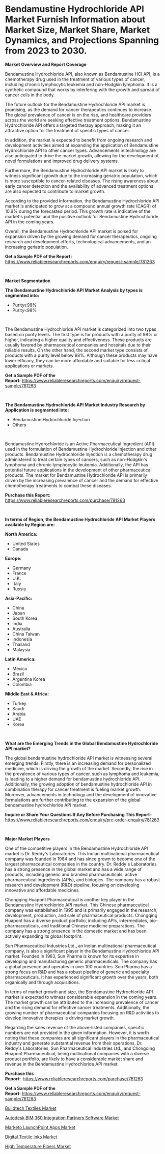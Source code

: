 <p><h1>Bendamustine Hydrochloride API Market Furnish Information about Market Size, Market Share, Market Dynamics, and Projections Spanning from 2023 to 2030.</h1></p><p><strong>Market Overview and Report Coverage</strong></p>
<p><p>Bendamustine Hydrochloride API, also known as Bendamustine HCl API, is a chemotherapy drug used in the treatment of various types of cancer, including chronic lymphocytic leukemia and non-Hodgkin lymphoma. It is a synthetic compound that works by interfering with the growth and spread of cancer cells in the body.</p><p>The future outlook for the Bendamustine Hydrochloride API market is promising, as the demand for cancer therapeutics continues to increase. The global prevalence of cancer is on the rise, and healthcare providers across the world are seeking effective treatment options. Bendamustine Hydrochloride API offers a targeted therapy approach, making it an attractive option for the treatment of specific types of cancer.</p><p>In addition, the market is expected to benefit from ongoing research and development activities aimed at expanding the application of Bendamustine Hydrochloride API to other cancer types. Advancements in technology are also anticipated to drive the market growth, allowing for the development of novel formulations and improved drug delivery systems.</p><p>Furthermore, the Bendamustine Hydrochloride API market is likely to witness significant growth due to the increasing geriatric population, which is more susceptible to cancer-related diseases. The rising awareness about early cancer detection and the availability of advanced treatment options are also expected to contribute to market growth.</p><p>According to the provided information, the Bendamustine Hydrochloride API market is anticipated to grow at a compound annual growth rate (CAGR) of 10.9% during the forecasted period. This growth rate is indicative of the market's potential and the positive outlook for Bendamustine Hydrochloride API in the coming years.</p><p>Overall, the Bendamustine Hydrochloride API market is poised for expansion driven by the growing demand for cancer therapeutics, ongoing research and development efforts, technological advancements, and an increasing geriatric population.</p></p>
<p><strong>Get a Sample PDF of the Report:</strong> <a href="https://www.reliableresearchreports.com/enquiry/request-sample/781263">https://www.reliableresearchreports.com/enquiry/request-sample/781263</a></p>
<p>&nbsp;</p>
<p><strong>Market Segmentation</strong></p>
<p><strong>The Bendamustine Hydrochloride API Market Analysis by types is segmented into:</strong></p>
<p><ul><li>Purity≥98%</li><li>Purity<98%</li></ul></p>
<p>&nbsp;</p>
<p><p>The Bendamustine Hydrochloride API market is categorized into two types based on purity levels. The first type is for products with a purity of 98% or higher, indicating a higher quality and effectiveness. These products are usually favored by pharmaceutical companies and hospitals due to their reliable results. On the other hand, the second market type consists of products with a purity level below 98%. Although these products may have lower efficacy, they can be more affordable and suitable for less critical applications or markets.</p></p>
<p><strong>Get a Sample PDF of the Report:</strong>&nbsp;<a href="https://www.reliableresearchreports.com/enquiry/request-sample/781263">https://www.reliableresearchreports.com/enquiry/request-sample/781263</a></p>
<p>&nbsp;</p>
<p><strong>The Bendamustine Hydrochloride API Market Industry Research by Application is segmented into:</strong></p>
<p><ul><li>Bendamustine Hydrochloride Injection</li><li>Others</li></ul></p>
<p>&nbsp;</p>
<p><p>Bendamustine Hydrochloride is an Active Pharmaceutical Ingredient (API) used in the formulation of Bendamustine Hydrochloride Injection and other products. Bendamustine Hydrochloride Injection is a chemotherapy drug administered to treat certain types of cancers, such as non-Hodgkin's lymphoma and chronic lymphocytic leukemia. Additionally, the API has potential future applications in the development of other pharmaceutical products. The market for Bendamustine Hydrochloride API is primarily driven by the increasing prevalence of cancer and the demand for effective chemotherapy treatments to combat these diseases.</p></p>
<p><strong>Purchase this Report:</strong>&nbsp; <a href="https://www.reliableresearchreports.com/purchase/781263">https://www.reliableresearchreports.com/purchase/781263</a></p>
<p>&nbsp;</p>
<p><strong>In terms of Region, the Bendamustine Hydrochloride API Market Players available by Region are:</strong></p>
<p>
    <p> <strong> North America: </strong>
        <ul>
            <li>United States</li>
            <li>Canada</li>
        </ul>
        </p> 
    <p> <strong> Europe: </strong>
        <ul>
            <li>Germany</li>
            <li>France</li>
            <li>U.K.</li>
            <li>Italy</li>
            <li>Russia</li>
        </ul>
        </p> 
    <p> <strong> Asia-Pacific: </strong>
        <ul>
            <li>China</li>
            <li>Japan</li>
            <li>South Korea</li>
            <li>India</li>
            <li>Australia</li>
            <li>China Taiwan</li>
            <li>Indonesia</li>
            <li>Thailand</li>
            <li>Malaysia</li>
        </ul>
        </p> 
    <p> <strong> Latin America: </strong>
        <ul>
            <li>Mexico</li>
            <li>Brazil</li>
            <li>Argentina Korea</li>
            <li>Colombia</li>
        </ul>
        </p> 
    <p> <strong> Middle East & Africa: </strong>
        <ul>
            <li>Turkey</li>
            <li>Saudi</li>
            <li>Arabia</li>
            <li>UAE</li>
            <li>Korea</li>
        </ul>
    </p>
    </p>
<p>&nbsp;</p>
<p><strong>What are the Emerging Trends in the Global Bendamustine Hydrochloride API market?</strong></p>
<p><p>The global bendamustine hydrochloride API market is witnessing several emerging trends. Firstly, there is an increasing demand for personalized medicine, which is driving the growth of the market. Secondly, the rise in the prevalence of various types of cancer, such as lymphoma and leukemia, is leading to a higher demand for bendamustine hydrochloride API. Additionally, the growing adoption of bendamustine hydrochloride API in combination therapy for cancer treatment is fueling market growth. Moreover, advancements in technology and the development of innovative formulations are further contributing to the expansion of the global bendamustine hydrochloride API market.</p></p>
<p><strong>Inquire or Share Your Questions If Any Before Purchasing This Report</strong>- <a href="https://www.reliableresearchreports.com/enquiry/pre-order-enquiry/781263">https://www.reliableresearchreports.com/enquiry/pre-order-enquiry/781263</a></p>
<p>&nbsp;</p>
<p><strong>Major Market Players</strong></p>
<p><p>One of the competitive players in the Bendamustine Hydrochloride API market is Dr. Reddy's Laboratories. This Indian multinational pharmaceutical company was founded in 1984 and has since grown to become one of the largest pharmaceutical companies in the country. Dr. Reddy's Laboratories has a strong presence in the global market and has a wide range of products, including generic and branded pharmaceuticals, active pharmaceutical ingredients (APIs), and biologics. The company has a robust research and development (R&D) pipeline, focusing on developing innovative and affordable medicines.</p><p>Chongqing Huapont Pharmaceutical is another key player in the Bendamustine Hydrochloride API market. This Chinese pharmaceutical company was established in 1995 and is primarily engaged in the research, development, production, and sale of pharmaceutical products. Chongqing Huapont has a diverse product portfolio, including APIs, intermediates, bio-pharmaceuticals, and traditional Chinese medicine preparations. The company has a strong presence in the domestic market and has been actively expanding its global footprint.</p><p>Sun Pharmaceutical Industries Ltd., an Indian multinational pharmaceutical company, is also a significant player in the Bendamustine Hydrochloride API market. Founded in 1983, Sun Pharma is known for its expertise in developing and manufacturing generic pharmaceuticals. The company has a global presence and operates in over 100 countries. Sun Pharma has a strong focus on R&D and has a robust pipeline of generic and specialty pharmaceuticals. It has experienced significant growth over the years, both organically and through acquisitions.</p><p>In terms of market growth and size, the Bendamustine Hydrochloride API market is expected to witness considerable expansion in the coming years. The market growth can be attributed to the increasing prevalence of cancer and the rising demand for effective cancer treatments. Additionally, the growing number of pharmaceutical companies focusing on R&D activities to develop innovative therapies is driving market growth.</p><p>Regarding the sales revenue of the above-listed companies, specific numbers are not provided in the given information. However, it is worth noting that these companies are all significant players in the pharmaceutical industry and generate substantial revenue from their operations. Dr. Reddy's Laboratories, Sun Pharmaceutical Industries Ltd., and Chongqing Huapont Pharmaceutical, being multinational companies with a diverse product portfolio, are likely to have a considerable market share and revenue in the Bendamustine Hydrochloride API market.</p></p>
<p><strong>Purchase this Report:</strong>&nbsp;&nbsp;<a href="https://www.reliableresearchreports.com/purchase/781263">https://www.reliableresearchreports.com/purchase/781263</a></p>
<p></p>
<p><strong>Get a Sample PDF of the Report:</strong>&nbsp;<a href="https://www.reliableresearchreports.com/enquiry/request-sample/781263">https://www.reliableresearchreports.com/enquiry/request-sample/781263</a></p>
<p><p><a href="https://www.linkedin.com/pulse/buildtech-textiles-market-size-growth-forecast-from-2023/">Buildtech Textiles Market</a></p><p><a href="https://medium.com/@bobbyrobinson56/autodesk-bim-360-integration-partners-software-market-focuses-on-market-share-size-and-projected-ecbdf949bfcf">Autodesk BIM 360 Integration Partners Software Market</a></p><p><a href="https://medium.com/@jqgvpygpb56374/marketo-launchpoint-apps-market-analysis-and-sze-forecasted-for-period-from-2023-to-2030-bdedea0d540c">Marketo LaunchPoint Apps Market</a></p><p><a href="https://www.linkedin.com/pulse/digital-textile-inks-market-size-share-global-analysis-report/">Digital Textile Inks Market</a></p><p><a href="https://www.linkedin.com/pulse/high-temperature-fibers-market-insights-players-forecast/">High Temperature Fibers Market</a></p></p>